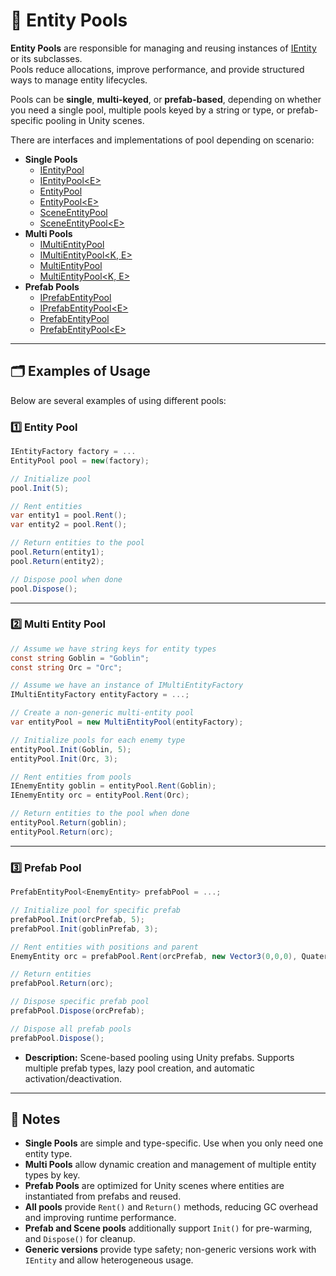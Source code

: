 # 🧩 Entity Pools

**Entity Pools** are responsible for managing and reusing instances of [IEntity](../Entities/IEntity.md) or its subclasses.  
Pools reduce allocations, improve performance, and provide structured ways to manage entity lifecycles.

Pools can be **single**, **multi-keyed**, or **prefab-based**, depending on whether you need a single pool, multiple pools keyed by a string or type, or prefab-specific pooling in Unity scenes.

There are interfaces and implementations of pool depending on scenario:

- **Single Pools**
  - [IEntityPool](IEntityPool.md) <!-- + -->
  - [IEntityPool&lt;E&gt;](IEntityPool%601.md) <!-- + -->
  - [EntityPool](EntityPool.md) <!-- + -->
  - [EntityPool&lt;E&gt;](EntityPool%601.md) <!-- + -->
  - [SceneEntityPool](SceneEntityPool.md) <!-- + -->
  - [SceneEntityPool&lt;E&gt;](SceneEntityPool%601.md) <!-- + -->
- **Multi Pools**
  - [IMultiEntityPool](IMultiEntityPool.md) <!-- + -->
  - [IMultiEntityPool&lt;K, E&gt;](IMultiEntityPool%601.md) <!-- + -->
  - [MultiEntityPool](MultiEntityPool.md) <!-- + -->
  - [MultiEntityPool&lt;K, E&gt;](MultiEntityPool%601.md) <!-- + -->
- **Prefab Pools**
  - [IPrefabEntityPool](IPrefabEntityPool.md) <!-- + -->
  - [IPrefabEntityPool&lt;E&gt;](IPrefabEntityPool%601.md) <!-- + -->
  - [PrefabEntityPool](PrefabEntityPool.md) <!-- + -->
  - [PrefabEntityPool&lt;E&gt;](PrefabEntityPool%601.md) <!-- + -->

---

## 🗂 Examples of Usage

Below are several examples of using different pools:

### 1️⃣ Entity Pool

```csharp
IEntityFactory factory = ...
EntityPool pool = new(factory);

// Initialize pool
pool.Init(5);

// Rent entities
var entity1 = pool.Rent();
var entity2 = pool.Rent();

// Return entities to the pool
pool.Return(entity1);
pool.Return(entity2);

// Dispose pool when done
pool.Dispose();
```

---

### 2️⃣ Multi Entity Pool

```csharp
// Assume we have string keys for entity types
const string Goblin = "Goblin";
const string Orc = "Orc";

// Assume we have an instance of IMultiEntityFactory
IMultiEntityFactory entityFactory = ...;

// Create a non-generic multi-entity pool
var entityPool = new MultiEntityPool(entityFactory);

// Initialize pools for each enemy type
entityPool.Init(Goblin, 5);
entityPool.Init(Orc, 3);

// Rent entities from pools
IEnemyEntity goblin = entityPool.Rent(Goblin);
IEnemyEntity orc = entityPool.Rent(Orc);

// Return entities to the pool when done
entityPool.Return(goblin);
entityPool.Return(orc);
```

---

### 3️⃣ Prefab Pool

```csharp
PrefabEntityPool<EnemyEntity> prefabPool = ...;

// Initialize pool for specific prefab
prefabPool.Init(orcPrefab, 5);
prefabPool.Init(goblinPrefab, 3);

// Rent entities with positions and parent
EnemyEntity orc = prefabPool.Rent(orcPrefab, new Vector3(0,0,0), Quaternion.identity, parentTransform);

// Return entities
prefabPool.Return(orc);

// Dispose specific prefab pool
prefabPool.Dispose(orcPrefab);

// Dispose all prefab pools
prefabPool.Dispose();
```

- **Description:** Scene-based pooling using Unity prefabs. Supports multiple prefab types, lazy pool creation, and automatic activation/deactivation.

---

## 📝 Notes

- **Single Pools** are simple and type-specific. Use when you only need one entity type.
- **Multi Pools** allow dynamic creation and management of multiple entity types by key.
- **Prefab Pools** are optimized for Unity scenes where entities are instantiated from prefabs and reused.
- **All pools** provide `Rent()` and `Return()` methods, reducing GC overhead and improving runtime performance.
- **Prefab and Scene pools** additionally support `Init()` for pre-warming, and `Dispose()` for cleanup.
- **Generic versions** provide type safety; non-generic versions work with `IEntity` and allow heterogeneous usage.
